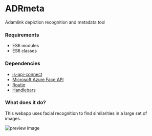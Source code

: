 # ADRmeta
Adamlink depiction recognition and metadata tool

### Requirements
- ES6 modules
- ES6 classes

### Dependencies
- [js-api-connect](https://github.com/baskager/js-api-connect)
- [Microsoft Azure Face API](https://azure.microsoft.com/en-us/services/cognitive-services/face/)
- [Routie](http://projects.jga.me/routie/)
- [Handlebars](https://handlebarsjs.com)

### What does it do?
This webapp uses facial recognition to find similarities in a large set of images.

![preview image](http://www.kager.io/uploads/adr-overview.png)
